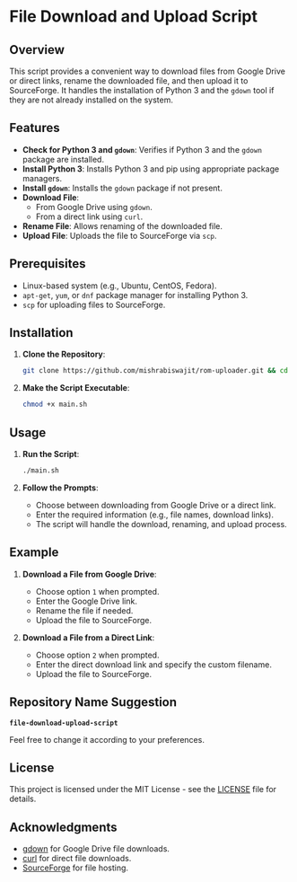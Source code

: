 # File Download and Upload Script

## Overview

This script provides a convenient way to download files from Google Drive or direct links, rename the downloaded file, and then upload it to SourceForge. It handles the installation of Python 3 and the `gdown` tool if they are not already installed on the system.

## Features

- **Check for Python 3 and `gdown`**: Verifies if Python 3 and the `gdown` package are installed.
- **Install Python 3**: Installs Python 3 and pip using appropriate package managers.
- **Install `gdown`**: Installs the `gdown` package if not present.
- **Download File**:
  - From Google Drive using `gdown`.
  - From a direct link using `curl`.
- **Rename File**: Allows renaming of the downloaded file.
- **Upload File**: Uploads the file to SourceForge via `scp`.

## Prerequisites

- Linux-based system (e.g., Ubuntu, CentOS, Fedora).
- `apt-get`, `yum`, or `dnf` package manager for installing Python 3.
- `scp` for uploading files to SourceForge.

## Installation

1. **Clone the Repository**:
    ```bash
    git clone https://github.com/mishrabiswajit/rom-uploader.git && cd rom-uploader
    ```

2. **Make the Script Executable**:
    ```bash
    chmod +x main.sh
    ```

## Usage

1. **Run the Script**:
    ```bash
    ./main.sh
    ```

2. **Follow the Prompts**:
    - Choose between downloading from Google Drive or a direct link.
    - Enter the required information (e.g., file names, download links).
    - The script will handle the download, renaming, and upload process.

## Example

1. **Download a File from Google Drive**:
    - Choose option `1` when prompted.
    - Enter the Google Drive link.
    - Rename the file if needed.
    - Upload the file to SourceForge.

2. **Download a File from a Direct Link**:
    - Choose option `2` when prompted.
    - Enter the direct download link and specify the custom filename.
    - Upload the file to SourceForge.

## Repository Name Suggestion

**`file-download-upload-script`**

Feel free to change it according to your preferences.

## License

This project is licensed under the MIT License - see the [LICENSE](LICENSE) file for details.

## Acknowledgments

- [gdown](https://github.com/wrapp/gdown) for Google Drive file downloads.
- [curl](https://curl.se/) for direct file downloads.
- [SourceForge](https://sourceforge.net/) for file hosting.